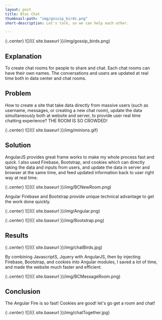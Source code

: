 ```yaml
---
layout: post
title: Bloc Chat
thumbnail-path: "img/gossip_birds.png"
short-description: Let's talk, so we can help each other.

---
```


{:.center}
![]({{ site.baseurl }}/img/gossip_birds.png)

## Explanation

To create chat rooms for people to share and chat. Each chat rooms can have their own names. The conversations and users are updated at real time both in data center and chat rooms.

## Problem

How to create a site that take data directly from massive users (such as username, messages, or creating a new chat room), update the data simultaneously both at website and server, to provide user real time chatting experience? THE ROOM IS SO CROWDED!

{:.center}
![]({{ site.baseurl }}/img/minions.gif)

## Solution

AngularJS provides great frame works to make my whole process fast and quick. I also used Firebase, Bootstrap, and cookies which can directly taking the data and inputs from users, and update the data in server and browser at the same time, and feed updated information back to user right way at real time.

{:.center}
![]({{ site.baseurl }}/img/BCNewRoom.png)

Angular Firebase and Bootstrap provide unique technical advantage to get the work done quickly.

{:.center}
![]({{ site.baseurl }}/img/Angular.png)

{:.center}
![]({{ site.baseurl }}/img/Bootstrap.png)

## Results

{:.center}
![]({{ site.baseurl }}/img/chatBirds.jpg)

By combining JavascriptS, Jquery with AngularJS, then by injecting Firebase, Bootstrap, and cookies into Angular modules, I saved a lot of time, and made the website much faster and efficient.

{:.center}
![]({{ site.baseurl }}/img/BCMessageRoom.png)

## Conclusion

The Angular Fire is so fast! Cookies are good! let's go get a room and chat!

{:.center}
![]({{ site.baseurl }}/img/chatTogether.jpg)
